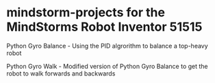 # mindstorm-projects for the MindStorms Robot Inventor 51515

Python Gyro Balance - Using the PID algrorithm to balance a top-heavy robot

Python Gyro Walk - Modified version of Python Gyro Balance to get the robot to walk forwards and backwards
